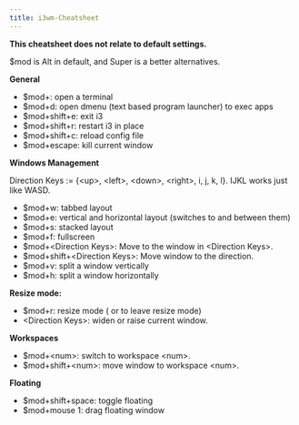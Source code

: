 ```yaml
---
title: i3wm-Cheatsheet
---
```

**This cheatsheet does not relate to default settings.**

$mod is Alt in default, and Super is a better alternatives.

**General**
 
* $mod+<Enter>: open a terminal
* $mod+d: open dmenu (text based program launcher) to exec apps
* $mod+shift+e: exit i3
* $mod+shift+r: restart i3 in place
* $mod+shift+c: reload config file
* $mod+escape: kill current window

**Windows Management**

Direction Keys := {\<up\>, \<left\>, \<down\>, \<right\>, i, j, k, l}. IJKL works just like WASD.
* $mod+w: tabbed layout
* $mod+e: vertical and horizontal layout (switches to and between them)
* $mod+s: stacked layout
* $mod+f: fullscreen
* $mod+\<Direction Keys\>: Move to the window in \<Direction Keys\>.
* $mod+shift+\<Direction Keys\>: Move window to the direction.
* $mod+v: split a window vertically
* $mod+h: split a window horizontally

**Resize mode:**
* $mod+r: resize mode ( or to leave resize mode)
* \<Direction Keys\>: widen or raise current window.

**Workspaces**

* $mod+\<num\>: switch to workspace \<num\>.
* $mod+shift+\<num\>: move window to workspace \<num\>.

**Floating**

* $mod+shift+space: toggle floating
* $mod+mouse 1: drag floating window

